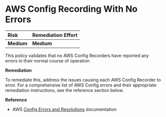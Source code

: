 # AWS Config Recording With No Errors

| Risk       | Remediation Effort |
| :--------- | :----------------- |
| **Medium** | **Medium**         |

This policy validates that no AWS Config Recorders have reported any errors in their normal course of operation

**Remediation**

To remediate this, address the issues causing each AWS Config Recorder to error. For a comprehensive list of AWS Config errors and their appropriate remediation instructions, see the reference section below.

**Reference**

- AWS [Config Errors and Resolutions](https://aws.amazon.com/premiumsupport/knowledge-center/config-console-error/) documentation
